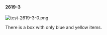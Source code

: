 #### 2619-3
![test-2619-3-0.png](https://github.com/lil-lab/nlvr/raw/master/nlvr/test/images/0/test-2619-3-0.png "test-2619-3-0.png")

There is a box with only blue and yellow items.